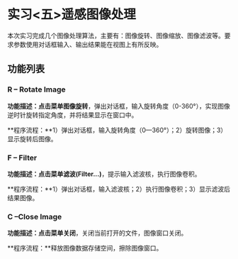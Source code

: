 # 实习<五>遥感图像处理
本次实习完成几个图像处理算法，主要有：图像旋转、图像缩放、图像滤波等。要求参数使用对话框输入、输出结果能在视图上有所反映。

## 功能列表
### **R – Rotate Image**

**功能描述：**点击菜单**图像旋转**，弹出对话框，输入旋转角度（0-360°），实现图像逆时针旋转指定角度，并将结果显示在窗口中。

**程序流程：**1）弹出对话框，输入旋转角度（0—360°）；2）旋转图像；3）显示旋转后图像。

### **F – Filter**

**功能描述：**点击菜单**滤波(Filter...)**，提示输入滤波核，执行图像卷积。

**程序流程：**1）弹出对话框，输入滤波核；2）执行图像卷积；3）显示滤波后结果图像。


### **C –Close Image**

**功能描述：**点击菜单**关闭**，关闭当前打开的文件，图像窗口关闭。

**程序流程：**释放图像数据存储空间，擦除图像窗口。
